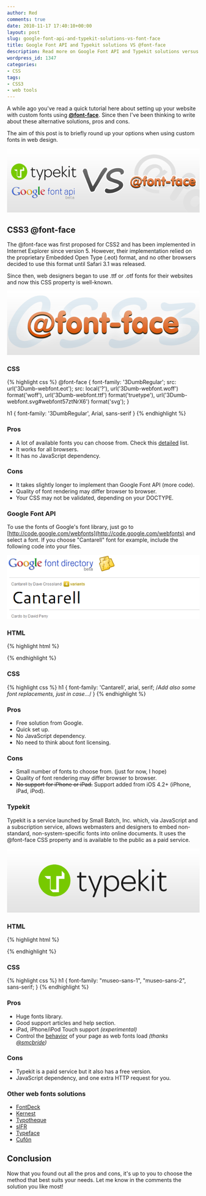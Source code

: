 ```yaml
---
author: Red
comments: true
date: 2010-11-17 17:40:10+00:00
layout: post
slug: google-font-api-and-typekit-solutions-vs-font-face
title: Google Font API and Typekit solutions VS @font-face
description: Read more on Google Font API and Typekit solutions versus the pure CSS3 @font-face.
wordpress_id: 1347
categories:
- CSS
tags:
- CSS3
- web tools
---
```


A while ago you've read a quick tutorial here about setting up your website with custom fonts using [**@font-face**](/css3-font-face-or-how-to-use-a-custom-font-for-your-website). Since then I've been thinking to write about these alternative solutions, pros and cons.

The aim of this post is to briefly round up your options when using custom fonts in web design.

[![](/dist/uploads/2010/10/google-and-typekit-versus-font-face.png)](/google-font-api-and-typekit-solutions-vs-font-face)

<!-- more -->

## CSS3 @font-face

The @font-face was first proposed for CSS2 and has been implemented in Internet Explorer since version 5. However, their implementation relied on the proprietary Embedded Open Type (.eot) format, and no other browsers decided to use this format until Safari 3.1 was released.

Since then, web designers began to use .ttf or .otf fonts for their websites and now this CSS property is well-known.

[![](/dist/uploads/2010/10/css3-font-face.png)](/css3-font-face-or-how-to-use-a-custom-font-for-your-website)

### CSS

{% highlight css %}
@font-face {
  font-family: '3DumbRegular';
  src: url('3Dumb-webfont.eot');
  src: local('?'), url('3Dumb-webfont.woff') format('woff'), url('3Dumb-webfont.ttf') format('truetype'), url('3Dumb-webfont.svg#webfont57ztNrX6') format('svg');
}

h1 {
  font-family: '3DumbRegular', Arial, sans-serif
}
{% endhighlight %}

### Pros

  * A lot of available fonts you can choose from. Check this [detailed](http://webfonts.info/wiki/index.php?title=Fonts_available_for_@font-face_embedding) list.
  * It works for all browsers.
  * It has no JavaScript dependency.

### Cons

  * It takes slightly longer to implement than Google Font API (more code).
  * Quality of font rendering may differ browser to browser.
  * Your CSS may not be validated, depending on your DOCTYPE.

### Google Font API

To use the fonts of Google's font library, just go to [http://code.google.com/webfonts](http://code.google.com/webfonts) and select a font. If you choose "Cantarell" font for example, include the following code into your files.

[![](/dist/uploads/2010/10/google-font-api.png)](http://code.google.com/webfonts)

### HTML

{% highlight html %}
<link href="http://fonts.googleapis.com/css?family=Cantarell&subset=latin" rel="stylesheet" type="text/css">
{% endhighlight %} 

### CSS
{% highlight css %}
h1 {
  font-family: 'Cantarell', arial, serif; /*Add also some font replacements, just in case...*/
}
{% endhighlight %}

### Pros

  * Free solution from Google.
  * Quick set up.
  * No JavaScript dependency.
  * No need to think about font licensing.

### Cons

  * Small number of fonts to choose from. (just for now, I hope)
  * Quality of font rendering may differ browser to browser.
  * <del>No support for iPhone or iPad.</del> Support added from iOS 4.2+ (iPhone, iPad, iPod).

### Typekit

Typekit is a service launched by Small Batch, Inc. which, via JavaScript and a subscription service, allows webmasters and designers to embed non-standard, non-system-specific fonts into online documents. It uses the @font-face CSS property and is available to the public as a paid service.

[![](/dist/uploads/2010/10/typekit.png)](http://www.typekit.com/)

### HTML

{% highlight html %}
<script type="text/javascript" src="http://use.typekit.com/typekitid.js"></script>
<script type="text/javascript">try{Typekit.load();}catch(e){}</script>
{% endhighlight %}    

### CSS

{% highlight css %}
h1 {
  font-family: "museo-sans-1", "museo-sans-2", sans-serif;
}
{% endhighlight %}

### Pros

  * Huge fonts library.
  * Good support articles and help section.
  * iPad, iPhone/iPod Touch support _(experimental)_
  * Control the [behavior](http://blog.typekit.com/2010/10/18/more-control-with-typekits-font-events/) of your page as web fonts load _(thanks [@smcbride](http://twitter.com/smcbride))_

### Cons

  * Typekit is a paid service but it also has a free version.
  * JavaScript dependency,  and one extra HTTP request for you.

### Other web fonts solutions

  * [FontDeck](http://fontdeck.com/)
  * [Kernest](http://kernest.com/)
  * [Typotheque](http://www.typotheque.com/webfonts)
  * [sIFR](http://www.mikeindustries.com/blog/sifr/)
  * [Typeface](http://typeface.neocracy.org/)
  * [Cufón](http://chrisjennings.com/2009/02/introducing-cufon-sifr-alternative/)


## Conclusion
Now that you found out all the pros and cons, it's up to you to choose the method that best suits your needs. Let me know in the comments the solution you like most!